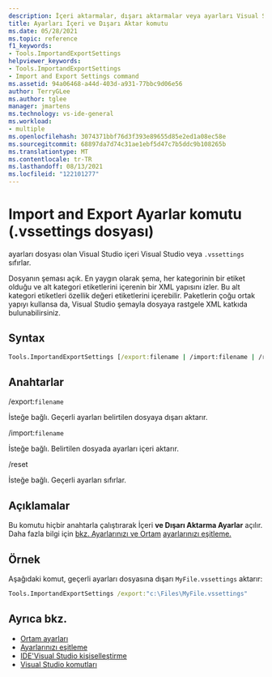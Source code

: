 ```yaml
---
description: İçeri aktarmalar, dışarı aktarmalar veya ayarları Visual Studio sıfırlar. vssettings dosya uzantısı
title: Ayarları İçeri ve Dışarı Aktar komutu
ms.date: 05/28/2021
ms.topic: reference
f1_keywords:
- Tools.ImportandExportSettings
helpviewer_keywords:
- Tools.ImportandExportSettings
- Import and Export Settings command
ms.assetid: 94a06468-a44d-403d-a931-77bbc9d06e56
author: TerryGLee
ms.author: tglee
manager: jmartens
ms.technology: vs-ide-general
ms.workload:
- multiple
ms.openlocfilehash: 3074371bbf76d3f393e89655d85e2ed1a08ec58e
ms.sourcegitcommit: 68897da7d74c31ae1ebf5d47c7b5ddc9b108265b
ms.translationtype: MT
ms.contentlocale: tr-TR
ms.lasthandoff: 08/13/2021
ms.locfileid: "122101277"
---
```

# <a name="import-and-export-settings-command-vssettings-file"></a>Import and Export Ayarlar komutu (.vssettings dosyası)

ayarları dosyası olan Visual Studio içeri Visual Studio veya `.vssettings` sıfırlar.

Dosyanın şeması açık. En yaygın olarak şema, her kategorinin bir etiket olduğu ve alt kategori etiketlerini içerenin bir XML yapısını izler. Bu alt kategori etiketleri özellik değeri etiketlerini içerebilir. Paketlerin çoğu ortak yapıyı kullansa da, Visual Studio şemayla dosyaya rastgele XML katkıda bulunabilirsiniz.

## <a name="syntax"></a>Syntax

```cmd
Tools.ImportandExportSettings [/export:filename | /import:filename | /reset]
```

## <a name="switches"></a>Anahtarlar

/export:`filename`

İsteğe bağlı. Geçerli ayarları belirtilen dosyaya dışarı aktarır.

/import:`filename`

İsteğe bağlı. Belirtilen dosyada ayarları içeri aktarır.

/reset

İsteğe bağlı. Geçerli ayarları sıfırlar.

## <a name="remarks"></a>Açıklamalar

Bu komutu hiçbir anahtarla çalıştırarak İçeri **ve Dışarı Aktarma Ayarlar** açılır. Daha fazla bilgi için [bkz. Ayarlarınızı ve Ortam](../synchronized-settings-in-visual-studio.md) [ayarlarınızı eşitleme.](../environment-settings.md)

## <a name="example"></a>Örnek

Aşağıdaki komut, geçerli ayarları dosyasına dışarı `MyFile.vssettings` aktarır:

```cmd
Tools.ImportandExportSettings /export:"c:\Files\MyFile.vssettings"
```



## <a name="see-also"></a>Ayrıca bkz.

- [Ortam ayarları](../../ide/environment-settings.md)
- [Ayarlarınızı eşitleme](../../ide/synchronized-settings-in-visual-studio.md)
- [IDE'Visual Studio kişiselleştirme](../../ide/personalizing-the-visual-studio-ide.md)
- [Visual Studio komutları](../../ide/reference/visual-studio-commands.md)
